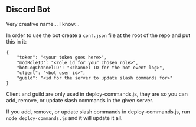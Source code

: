 ## Discord Bot
Very creative name... I know...

In order to use the bot create a ``conf.json`` file at the root of the repo and put this in it:
```
{
    "token": "<your token goes here>",
    "modRoleID": "<role id for your chosen role>",
    "botLogChannelID": "<channel ID for the bot event log>",
    "client": "<bot user id>",
    "guild": "<id for the server to update slash commands for>"
}
```

Client and guild are only used in deploy-commands.js, they are so you can add, remove, or update slash commands in the given server.

If you add, remove, or update slash commands in deploy-commands.js, run ``node deploy-commands.js`` and it will update it all.